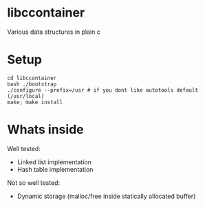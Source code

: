 libccontainer
=============

Various data structures in plain c

Setup
=====

    cd libccontainer
    bash ./bootstrap
    ./configure --prefix=/usr # if you dont like autotools default (/usr/local)
    make; make install

Whats inside
============

Well tested:
  * Linked list implementation
  * Hash table implementation

Not so well tested:
  * Dynamic storage (malloc/free inside statically allocated buffer)
